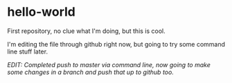 # hello-world
First repository, no clue what I'm doing, but this is cool.

I'm editing the file through github right now, but going to try some command line stuff later.

*EDIT: Completed push to master via command line, now going to make some changes in a branch and push that up to github too.*